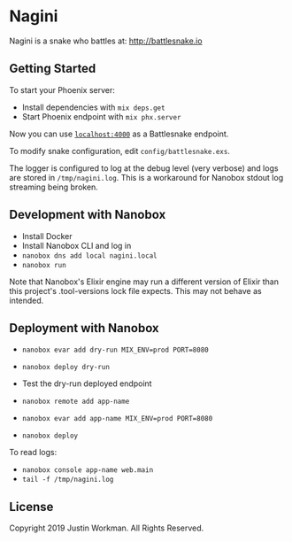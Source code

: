 # Nagini

Nagini is a snake who battles at: http://battlesnake.io

## Getting Started

To start your Phoenix server:

  * Install dependencies with `mix deps.get`
  * Start Phoenix endpoint with `mix phx.server`

Now you can use [`localhost:4000`](http://localhost:4000) as a Battlesnake
endpoint.

To modify snake configuration, edit `config/battlesnake.exs`.

The logger is configured to log at the debug level (very verbose) and logs are
stored in `/tmp/nagini.log`. This is a workaround for Nanobox stdout log
streaming being broken.

## Development with Nanobox

  * Install Docker
  * Install Nanobox CLI and log in
  * `nanobox dns add local nagini.local`
  * `nanobox run`

Note that Nanobox's Elixir engine may run a different version of Elixir than
this project's .tool-versions lock file expects. This may not behave as
intended.

## Deployment with Nanobox

  * `nanobox evar add dry-run MIX_ENV=prod PORT=8080`
  * `nanobox deploy dry-run`
  * Test the dry-run deployed endpoint

  * `nanobox remote add app-name`
  * `nanobox evar add app-name MIX_ENV=prod PORT=8080`
  * `nanobox deploy`

To read logs:

  * `nanobox console app-name web.main`
  * `tail -f /tmp/nagini.log`

## License

Copyright 2019 Justin Workman. All Rights Reserved.
